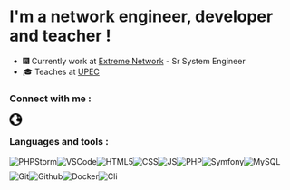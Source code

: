 # I'm a network engineer, developer and teacher !

- :fireworks: Currently work at [Extreme Network][website_extreme] - Sr System Engineer
- :mortar_board: Teaches at [UPEC][website_upec]

### Connect with me :

[<img align="left" alt="" width="22px" src="https://raw.githubusercontent.com/iconic/open-iconic/master/svg/globe.svg" />][website]
[<img align="left" alt="" width="22px" src="https://cdn.jsdelivr.net/npm/simple-icons@v3/icons/twitter.svg" />][twitter]
[<img align="left" alt="" width="22px" src="https://cdn.jsdelivr.net/npm/simple-icons@v3/icons/linkedin.svg" />][linkedin]
[<img align="left" alt="" width="22px" src="https://cdn.jsdelivr.net/npm/simple-icons@v3/icons/instagram.svg" />][instagram]

<br/>

### Languages and tools :

[<img align="left" alt="PHPStorm" height="26px" src="https://user-images.githubusercontent.com/37927824/90391210-065d2680-e08d-11ea-962c-41ebb0659183.jpg" />][website]
[<img align="left" alt="VSCode" height="26px" src="https://user-images.githubusercontent.com/37927824/90391958-4b358d00-e08e-11ea-8152-606f563a9e6c.png" />][website]
[<img align="left" alt="HTML5" height="26px" src="https://user-images.githubusercontent.com/37927824/90391571-a5821e00-e08d-11ea-860b-dd657747297a.png" />][website]
[<img align="left" alt="CSS" height="26px" src="https://user-images.githubusercontent.com/37927824/90391638-c0549280-e08d-11ea-995b-5f1a009f15cc.png" />][website]
[<img align="left" alt="JS" height="26px" src="https://user-images.githubusercontent.com/37927824/90391699-d8c4ad00-e08d-11ea-90e5-8d4b1a72ede6.png" />][website]
[<img align="left" alt="PHP" height="26px" src="https://user-images.githubusercontent.com/37927824/90391727-e5490580-e08d-11ea-9853-8e601250f92a.png" />][website]
[<img align="left" alt="Symfony" height="26px" src="https://user-images.githubusercontent.com/37927824/90391768-f5f97b80-e08d-11ea-8657-357a68550ce8.png" />][website]
[<img align="left" alt="MySQL" height="26px" src="https://user-images.githubusercontent.com/37927824/90391780-fc87f300-e08d-11ea-9fa9-bb840c67b38e.png" />][website]
[<img align="left" alt="Git" height="26px" src="https://user-images.githubusercontent.com/37927824/90391831-145f7700-e08e-11ea-9610-a0ac5a620faf.jpg" />][website]
[<img align="left" alt="Github" height="26px" src="https://user-images.githubusercontent.com/37927824/90391840-19242b00-e08e-11ea-9343-4c84b5a7f609.png" />][website]
[<img align="left" alt="Docker" height="26px" src="https://user-images.githubusercontent.com/37927824/90391854-1de8df00-e08e-11ea-884e-0778aa74dd36.png" />][website]
[<img align="left" alt="Cli" height="26px" src="https://user-images.githubusercontent.com/37927824/90391870-22ad9300-e08e-11ea-90be-bf4fa1fbcc20.png" />][website]

[website]: http://thibault-chevalleraud.fr/
[website_extreme]: https://extremenetworks.com/
[website_upec]: https://www.u-pec.fr/
[twitter]: https://twitter.com/tchib28
[linkedin]:https://www.linkedin.com/in/thibault-chevalleraud/
[instagram]: https://www.instagram.com/tchib28/
